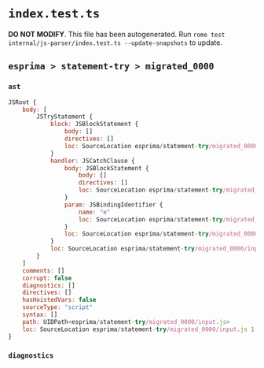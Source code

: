 # `index.test.ts`

**DO NOT MODIFY**. This file has been autogenerated. Run `rome test internal/js-parser/index.test.ts --update-snapshots` to update.

## `esprima > statement-try > migrated_0000`

### `ast`

```javascript
JSRoot {
	body: [
		JSTryStatement {
			block: JSBlockStatement {
				body: []
				directives: []
				loc: SourceLocation esprima/statement-try/migrated_0000/input.js 1:4-1:7
			}
			handler: JSCatchClause {
				body: JSBlockStatement {
					body: []
					directives: []
					loc: SourceLocation esprima/statement-try/migrated_0000/input.js 1:18-1:21
				}
				param: JSBindingIdentifier {
					name: "e"
					loc: SourceLocation esprima/statement-try/migrated_0000/input.js 1:15-1:16 (e)
				}
				loc: SourceLocation esprima/statement-try/migrated_0000/input.js 1:8-1:21
			}
			loc: SourceLocation esprima/statement-try/migrated_0000/input.js 1:0-1:21
		}
	]
	comments: []
	corrupt: false
	diagnostics: []
	directives: []
	hasHoistedVars: false
	sourceType: "script"
	syntax: []
	path: UIDPath<esprima/statement-try/migrated_0000/input.js>
	loc: SourceLocation esprima/statement-try/migrated_0000/input.js 1:0-2:0
}
```

### `diagnostics`

```

```
